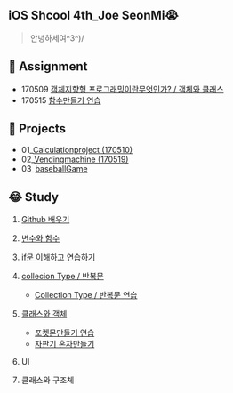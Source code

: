 ## iOS Shcool 4th_Joe SeonMi😭
> 안녕하세여^3^)/

## 📁 Assignment
- 170509 [객체지향형 프로그래밍이란무엇인가? / 객체와 클래스](https://github.com/joeseonmi/iOS_4th/tree/master/Assignment/170509_%EA%B0%9D%EC%B2%B4%EC%A7%80%ED%96%A5%ED%98%95%ED%94%84%EB%A1%9C%EA%B7%B8%EB%9E%98%EB%B0%8D)
- 170515 [함수만들기 연습](https://github.com/joeseonmi/iOS_4th/tree/master/Assignment/170514_%ED%95%A8%EC%88%98%EC%97%B0%EC%8A%B5)


## 📁 Projects
- 01_[Calculationproject (170510)](https://github.com/joeseonmi/iOS_4th/tree/master/Projects/01_Calculationproject_re)
- 02_[Vendingmachine (170519)](https://github.com/joeseonmi/iOS_4th/tree/master/Projects/03_VendingMachine)
- 03_[baseballGame](https://github.com/joeseonmi/iOS_4th/tree/master/Projects/04_baseball)

## 😂 Study
01. [Github 배우기](https://github.com/joeseonmi/iOS_4th/tree/master/Study/01_Git)

03. [변수와 함수](https://github.com/joeseonmi/iOS_4th/tree/master/Study/03_%EB%B3%80%EC%88%98%EC%99%80%ED%95%A8%EC%88%98)

04. [if문 이해하고 연습하기](https://github.com/joeseonmi/iOS_4th/tree/master/Study/04_if%EB%AC%B8)

05. [collecion Type / 반복문](https://github.com/joeseonmi/iOS_4th/tree/master/Study/05_Collection%20Type) 
	- [Collection Type / 반복문 연습](https://github.com/joeseonmi/iOS_4th/tree/master/Projects/02_WhilePractice2)

06. [클래스와 객체](https://github.com/joeseonmi/iOS_4th/tree/master/Study/06_%ED%81%B4%EB%9E%98%EC%8A%A4%EC%99%80%20%EA%B0%9D%EC%B2%B4)
	- [포켓몬만들기 연습](https://github.com/joeseonmi/iOS_4th/tree/master/Study/06_%ED%81%B4%EB%9E%98%EC%8A%A4%EC%99%80%20%EA%B0%9D%EC%B2%B4/PoketmonPractice)
	- [자판기 혼자만들기](https://github.com/joeseonmi/iOS_4th/tree/master/Study/06_%ED%81%B4%EB%9E%98%EC%8A%A4%EC%99%80%20%EA%B0%9D%EC%B2%B4/PracticeVandingmachine)

06. UI
7. 클래스와 구조체